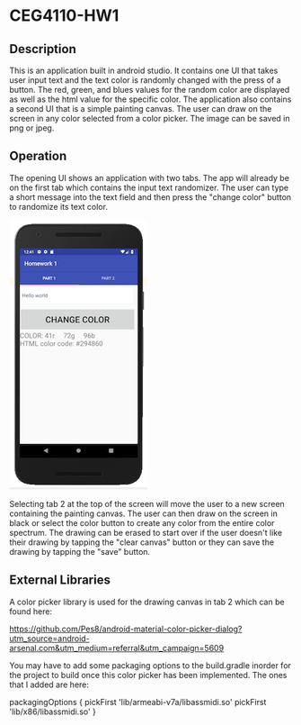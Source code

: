 # CEG4110-HW1

## Description
This is an application built in android studio. It contains one UI that takes user input text and the text color is randomly changed with the press of a button. The red, green, and blues values for the random color are displayed as well as the html value for the specific color. The application also contains a second UI that is a simple painting canvas. The user can draw on the screen in any color selected from a color picker. The image can be saved in png or jpeg.

## Operation
The opening UI shows an application with two tabs. The app will already be on the first tab which contains the input text randomizer. The user can type a short message into the text field and then press the "change color" button to randomize its text color. 

![alt text](https://github.com/tylerpalcic/CEG4110-HW1/blob/master/hw1_part1_scrsht.png)

Selecting tab 2 at the top of the screen will move the user to a new screen containing the painting canvas. The user can then draw on the screen in black or select the color button to create any color from the entire color spectrum. The drawing can be erased to start over if the user doesn't like their drawing by tapping the "clear canvas" button or they can save the drawing by tapping the "save" button.

## External Libraries
A color picker library is used for the drawing canvas in tab 2 which can be found here:

https://github.com/Pes8/android-material-color-picker-dialog?utm_source=android-arsenal.com&utm_medium=referral&utm_campaign=5609

You may have to add some packaging options to the build.gradle inorder for the project to build once this color picker has been implemented. The ones that I added are here:

 packagingOptions {
        pickFirst 'lib/armeabi-v7a/libassmidi.so'
        pickFirst 'lib/x86/libassmidi.so'
    }
    
    
